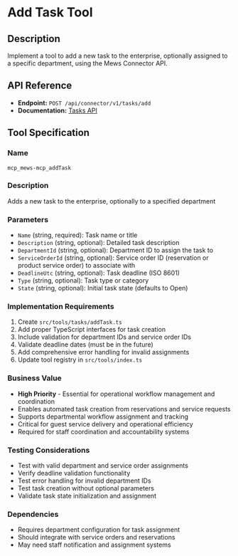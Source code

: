 # Add Task Tool

## Description
Implement a tool to add a new task to the enterprise, optionally assigned to a specific department, using the Mews Connector API.

## API Reference
- **Endpoint:** `POST /api/connector/v1/tasks/add`
- **Documentation:** [Tasks API](https://mews-systems.gitbook.io/connector-api/operations/tasks#add-task)

## Tool Specification

### Name
`mcp_mews-mcp_addTask`

### Description
Adds a new task to the enterprise, optionally to a specified department

### Parameters
- `Name` (string, required): Task name or title
- `Description` (string, optional): Detailed task description
- `DepartmentId` (string, optional): Department ID to assign the task to
- `ServiceOrderId` (string, optional): Service order ID (reservation or product service order) to associate with
- `DeadlineUtc` (string, optional): Task deadline (ISO 8601)
- `Type` (string, optional): Task type or category
- `State` (string, optional): Initial task state (defaults to Open)

### Implementation Requirements
1. Create `src/tools/tasks/addTask.ts`
2. Add proper TypeScript interfaces for task creation
3. Include validation for department IDs and service order IDs
4. Validate deadline dates (must be in the future)
5. Add comprehensive error handling for invalid assignments
6. Update tool registry in `src/tools/index.ts`

### Business Value
- **High Priority** - Essential for operational workflow management and coordination
- Enables automated task creation from reservations and service requests
- Supports departmental workflow assignment and tracking
- Critical for guest service delivery and operational efficiency
- Required for staff coordination and accountability systems

### Testing Considerations
- Test with valid department and service order assignments
- Verify deadline validation functionality
- Test error handling for invalid department IDs
- Test task creation without optional parameters
- Validate task state initialization and assignment

### Dependencies
- Requires department configuration for task assignment
- Should integrate with service orders and reservations
- May need staff notification and assignment systems 